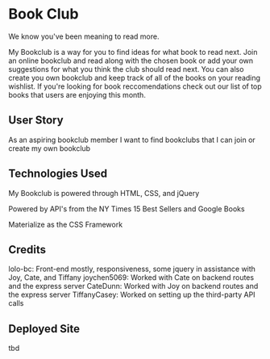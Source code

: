 # Book Club

We know you've been meaning to read more. 

My Bookclub is a way for you to find ideas for what book to read next. Join an online bookclub and read along with the chosen book or add your own suggestions for what you think the club should read next.  You can also create you own bookclub and keep track of all of the books on your reading wishlist. If you're looking for book reccomendations check out our list of top books that users are enjoying this month.

## User Story 

As an aspiring bookclub member 
I want to find bookclubs that I can join or create my own bookclub


## Technologies Used 

My Bookclub is powered through HTML, CSS, and jQuery

Powered by API's from the NY Times 15 Best Sellers and Google Books

Materialize as the CSS Framework

## Credits 
lolo-bc: Front-end mostly, responsiveness, some jquery in assistance with Joy, Cate, and Tiffany
joychen5069: Worked with Cate on backend routes and the express server
CateDunn: Worked with Joy on backend routes and the express server
TiffanyCasey: Worked on setting up the third-party API calls

## Deployed Site

tbd 
